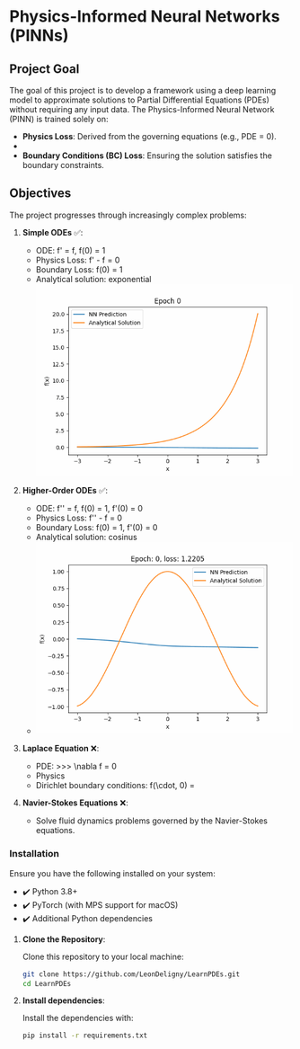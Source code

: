 # Physics-Informed Neural Networks (PINNs)

## **Project Goal**

The goal of this project is to develop a framework using a deep learning model to approximate solutions to Partial Differential Equations (PDEs) without requiring any input data. The Physics-Informed Neural Network (PINN) is trained solely on:

- **Physics Loss**: Derived from the governing equations (e.g., PDE = 0).
- 
- **Boundary Conditions (BC) Loss**: Ensuring the solution satisfies the boundary constraints.

## **Objectives**

The project progresses through increasingly complex problems:

1. **Simple ODEs** :white_check_mark:: 
   - ODE: f' = f, f(0) = 1
   - Physics Loss: f' - f = 0
   - Boundary Loss: f(0) = 1
   - Analytical solution: exponential
   ![Training Process](./assets/exponential.gif)

2. **Higher-Order ODEs** :white_check_mark::
   - ODE: f'' = f, f(0) = 1, f'(0) = 0
   - Physics Loss: f'' - f = 0
   - Boundary Loss: f(0) = 1, f'(0) = 0
   - Analytical solution: cosinus
   - ![Training Process](./assets/cosinus.gif)

3. **Laplace Equation** :x::
   - PDE: >>> \nabla f = 0
   - Physics
   - Dirichlet boundary conditions: f(\cdot, 0) = 

4. **Navier-Stokes Equations** :x::
   - Solve fluid dynamics problems governed by the Navier-Stokes equations.

### **Installation**

Ensure you have the following installed on your system:

- ✔️ Python 3.8+
- ✔️ PyTorch (with MPS support for macOS)  
- ✔️ Additional Python dependencies

1. **Clone the Repository**:

   Clone this repository to your local machine:
   ```bash
   git clone https://github.com/LeonDeligny/LearnPDEs.git
   cd LearnPDEs

2. **Install dependencies**: 

   Install the dependencies with:
   ```bash
   pip install -r requirements.txt